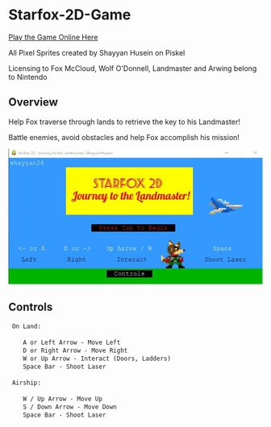 


# Starfox-2D-Game
[Play the Game Online Here](https://replit.com/@ShayyanHusein/Starfox-2D-or-Shayyan-Husein)

All Pixel Sprites created by Shayyan Husein on Piskel 

Licensing to Fox McCloud, Wolf O'Donnell, Landmaster and Arwing belong to Nintendo

## Overview

 Help Fox traverse through lands to retrieve the key to his Landmaster! 
 
 Battle enemies, avoid obstacles and help Fox accomplish his mission!
 
![](images/starfox_2d_intro.jpg)
## Controls

     On Land: 
     
        A or Left Arrow - Move Left 
        D or Right Arrow - Move Right
        W or Up Arrow - Interact (Doors, Ladders) 
        Space Bar - Shoot Laser 

     Airship:
     
        W / Up Arrow - Move Up
        S / Down Arrow - Move Down
        Space Bar - Shoot Laser
